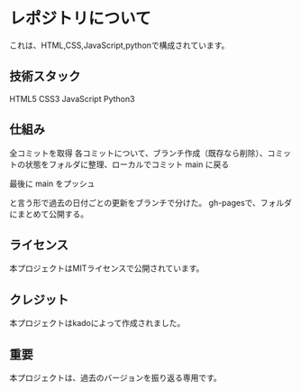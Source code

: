 # レポジトリについて
これは、HTML,CSS,JavaScript,pythonで構成されています。
## 技術スタック
HTML5
CSS3
JavaScript
Python3
## 仕組み
全コミットを取得
各コミットについて、ブランチ作成（既存なら削除）、コミットの状態をフォルダに整理、ローカルでコミット
main に戻る

最後に main をプッシュ

と言う形で過去の日付ごとの更新をブランチで分けた。
gh-pagesで、フォルダにまとめて公開する。
## ライセンス
本プロジェクトはMITライセンスで公開されています。
## クレジット
本プロジェクトはkadoによって作成されました。
## 重要
本プロジェクトは、過去のバージョンを振り返る専用です。